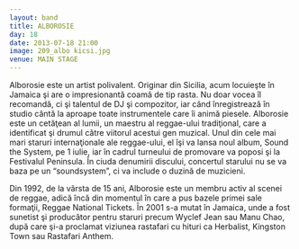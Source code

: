 ```yaml
---
layout: band
title: ALBOROSIE
day: 18
date: 2013-07-18 21:00
image: 209_albo kicsi.jpg
venue: MAIN STAGE
---
```


Alborosie este un artist polivalent. Originar din Sicilia, acum locuieşte în Jamaica şi are o impresionantă coamă de tip rasta. Nu doar vocea îl recomandă, ci şi talentul de DJ şi compozitor, iar când înregistrează în studio cântă la aproape toate instrumentele care îi animă piesele. Alborosie este un cetăţean al lumii, un maestru al reggae-ului tradiţional, care a identificat şi drumul către viitorul acestui gen muzical. Unul din cele mai mari staruri internaţionale ale reggae-ului, el îşi va lansa noul album, Sound the System, pe 1 iulie, iar în cadrul turneului de promovare va poposi şi la Festivalul Peninsula. În ciuda denumirii discului, concertul starului nu se va baza pe un “soundsystem”, ci va include o duzină de muzicieni.

Din 1992, de la vârsta de 15 ani, Alborosie este un membru activ al scenei de reggae, adică încă din momentul în care a pus bazele primei sale formaţii, Reggae National Tickets. În 2001 s-a mutat în Jamaica, unde a fost sunetist şi producător pentru staruri precum Wyclef Jean sau Manu Chao, după care şi-a proclamat viziunea rastafari cu hituri ca Herbalist, Kingston Town sau Rastafari Anthem.
